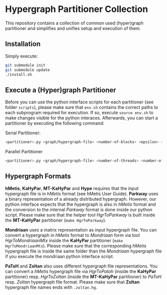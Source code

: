 # Hypergraph Partitioner Collection

This repository contains a collection of common used (hyper)graph partitioner and simplifies and unifies setup and execution of them.

## Installation

Simply execute:

```bash
git submodule init
git submodule update
./install.sh
```

## Execute a (Hyper)graph Partitioner

Before you can use the python interface scripts for each partitioner (see folder `scripts`), please make sure that `env.sh` contains the correct paths to each subprogram required for execution. If so, execute `source env.sh` to make changes visible for the python interaces. Afterwards, you can start a partitioner by executing the following command:

Serial Partitioner:
```bash
<partitioner>.py <graph/hypergraph-file> <number-of-blocks> <epsilon> <seed> <objective> <timelimit>
```

Parallel Partitioner
```bash
<partitioner>.py <graph/hypergraph-file> <number-of-threads> <number-of-blocks> <epsilon> <seed> <objective> <timelimit>
```

## Hypergraph Formats

__hMetis__, __KaHyPar__, __MT-KaHyPar__ and __Hype__ requires that the input hypergraph file is in *hMetis* format (see hMetis User Guide). __Parkway__ uses a binary representation of a already distributed hypergraph. However, our python interface expects that the hypergraph is also in *hMetis* format and the conversion to the internal *Parkway* format is done inside our python script. Please make sure that the helper tool *HgrToParkway* is built inside the __MT-KaHyPar__ partitioner (`make HgrToParkway`).

__Mondriaan__ uses a matrix representation as input hypergraph file. You can convert a hypergraph in *hMetis* format to *Mondriaan* form via tool *HgrToMondriaanMtx* inside the __KaHyPar__ partitioner (`make HgrToMondriaanMtx`). Please make sure that the corresponding *hMetis* hypergraph file is inside the same folder than the *Mondriaan* hypergraph file if you execute the mondriaan python interface script.

__PaToH__ and __Zoltan__ also uses different hypergraph file representations. You can convert a *hMetis* hypergraph file via *HgrToPatoh* (inside the __KaHyPar__ partitioner) resp. *HgrToZoltan* (inside the __MT-KaHyPar__ partitioner) to *PaToH* resp. *Zoltan* hypergraph file format. Please make sure that __Zoltan__ hypergraph file names ends with `.zoltan.hg`.